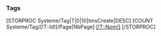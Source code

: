 
<!-- Block tags module -->
<div id="tags_block_left" class="block tags_block">
	<h3 class="title_block title_block_green">Tags</h3>
	<p class="block_content">
		[STORPROC Systeme/Tag|T|0|10|tmsCreate|DESC]
			[COUNT Systeme/Tag/[!T::Id!]/Page|NbPage]
		<a href="/[!Systeme::getMenu(Systeme/Search)!]?search=[!T::Nom!]" title="Recherche avec le mot clef [!T::Nom!]" class="tag_level[!NbPage!] [IF [!Pos!]=1]first_item[ELSE]item[/IF]">[!T::Nom!]</a>
		[/STORPROC]
	</p>
</div>
<!-- /Block tags module -->
